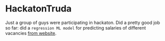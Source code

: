 # HackatonTruda
Just a group of guys were participating in hackaton.
Did a pretty good job so far: did a `regression ML model` for predicting salaries of different vacancies [from website](https://hh.ru).
